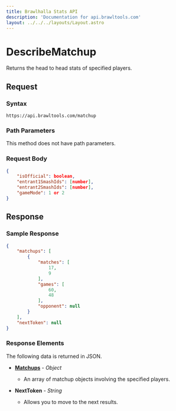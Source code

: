 ```yaml
---
title: Brawlhalla Stats API
description: 'Documentation for api.brawltools.com'
layout: ../../../layouts/Layout.astro
---
```


# DescribeMatchup

Returns the head to head stats of specified players.

## Request

### Syntax

```https://api.brawltools.com/matchup```

### Path Parameters

This method does not have path parameters.

### Request Body

```json
{
    "isOfficial": boolean,
    "entrant1SmashIds": [number],
    "entrant2SmashIds": [number],
    "gameMode": 1 or 2
}
```

## Response

### Sample Response

```json
{
    "matchups": [
        {
            "matches": [
                17,
                9
            ],
            "games": [
                60,
                48
            ],
            "opponent": null
        }
    ],
    "nextToken": null
}
```

### Response Elements

The following data is returned in JSON.

- **<a href="../../datatypes/matchup">Matchups</a>** - *Object*
    - An array of matchup objects involving the specified players.

- **NextToken** - *String*
    - Allows you to move to the next results. 